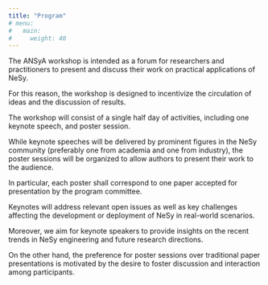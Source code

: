 ```yaml
---
title: "Program"
# menu:
#   main:
#     weight: 40
---
```


The ANSyA workshop is intended as a forum for researchers and practitioners to present and discuss their work on practical applications of NeSy. 

For this reason, the workshop is designed to incentivize the circulation of ideas and the discussion of results. 

The workshop will consist of a single half day of activities, including one keynote speech, and poster session. 

While keynote speeches will be delivered by prominent figures in the NeSy community (preferably one from academia and one from industry), 
the poster sessions will be organized to allow authors to present their work to the audience.

In particular, each poster shall correspond to one paper accepted for presentation by the program committee. 

Keynotes will address relevant open issues as well as key challenges affecting the development or deployment of NeSy in real-world scenarios. 

Moreover, we aim for keynote speakers to provide insights on the recent trends in NeSy engineering and future research directions. 

On the other hand, the preference for poster sessions over traditional paper presentations is motivated by the desire to foster discussion and interaction among participants.

